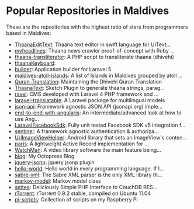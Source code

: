 # Popular Repositories in Maldives

These are the repositories with the highest ratio of stars from programmers based in Maldives:

- [ThaanaEditText](https://github.com/xahy/ThaanaEditText): Thaana text editor in swift language for UIText...
- [mvheadlines](https://github.com/primary0/mvheadlines): Thaana news crawler proof-of-concept with Ruby ...
- [thaana-transliterator](https://github.com/naxeem/thaana-transliterator): A PHP script to transliterate thaana (dhivehi)
- [thaanaKeyboard](https://github.com/ajaaibu/thaanaKeyboard): 
- [builder](https://github.com/toolsets/builder): Application builder for Laravel 5
- [maldives-atoll-islands](https://github.com/naxeem/maldives-atoll-islands): A list of Islands in Maldives grouped by atoll ...
- [Quran-Translation](https://github.com/kudanai/Quran-Translation): Maintaining the Dhivehi Quran Translation
- [ThaanaText](https://github.com/ajaaibu/ThaanaText): Sketch Plugin to generate thaana strings, parag...
- [ravel](https://github.com/raftalks/ravel): CMS developed with Laravel 4 PHP framework and ...
- [laravel-translatable](https://github.com/dimsav/laravel-translatable): A Laravel package for multilingual models
- [json-api](https://github.com/neomerx/json-api): Framework agnostic JSON API (jsonapi.org) imple...
- [end-to-end-with-angularjs](https://github.com/davemo/end-to-end-with-angularjs): An intermediate/advanced look at how to use Ang...
- [LaravelFacebookSdk](https://github.com/SammyK/LaravelFacebookSdk): Fully unit tested Facebook SDK v5 integration f...
- [sentinel](https://github.com/cartalyst/sentinel): A framework agnostic authentication & authoriza...
- [UrlImageViewHelper](https://github.com/koush/UrlImageViewHelper): Android library that sets an ImageView's conten...
- [paris](https://github.com/j4mie/paris): A lightweight Active Record implementation for ...
- [WatchMan](https://github.com/andho/WatchMan): A video library software the main feature being...
- [blog](https://github.com/andho/blog): My Octopress Blog
- [jquery-jsonp](https://github.com/musaid/jquery-jsonp): jquery jsonp plugin
- [hello-world](https://github.com/musaid/hello-world): Hello world in every programming language. If I...
- [sabre-xml](https://github.com/raftalks/sabre-xml): The Sabre XML parser is the only XML library th...
- [markov-model](https://github.com/fwg/markov-model): Markov model class
- [settee](https://github.com/andho/settee): Deliciously Simple PHP Interface to CouchDB RES...
- [rTorrent](https://github.com/ph3nx/rTorrent): rTorrent 0.9.2 stable, compiled on Ubuntu 11.04
- [pi-scripts](https://github.com/ameer1234567890/pi-scripts): Collection of scripts on my Raspberry Pi
